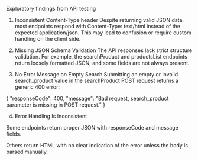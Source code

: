Exploratory findings from API testing

1. Inconsistent Content-Type header
Despite returning valid JSON data, most endpoints respond with Content-Type: text/html instead of the expected application/json. This may lead to confusion or require custom handling on the client side.

2. Missing JSON Schema Validation
The API responses lack strict structure validation. For example, the searchProduct and productsList endpoints return loosely formatted JSON, and some fields are not always present.

3. No Error Message on Empty Search
Submitting an empty or invalid search_product value in the searchProduct POST request returns a generic 400 error:

{
  "responseCode": 400,
  "message": "Bad request, search_product parameter is missing in POST request."
}

4. Error Handling Is Inconsistent

Some endpoints return proper JSON with responseCode and message fields.

Others return HTML with no clear indication of the error unless the body is parsed manually.

